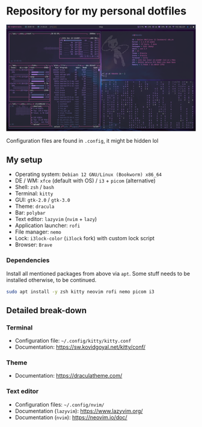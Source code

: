 # Repository for my personal dotfiles

![Screenshot](screenshot.png)

Configuration files are found in `.config`, it might be hidden lol

## My setup

- Operating system: `Debian 12 GNU/Linux (Bookworm) x86_64`
- DE / WM: `xfce` (default with OS) / `i3` + `picom` (alternative)
- Shell: `zsh` / `bash`
- Terminal: `kitty`
- GUI: `gtk-2.0` / `gtk-3.0`
- Theme: `dracula`
- Bar: `polybar`
- Text editor: `lazyvim` (`nvim` + `lazy`)
- Application launcher: `rofi`
- File manager: `nemo`
- Lock: `i3lock-color` (`i3lock` fork) with custom lock script
- Browser: `Brave`

### Dependencies

Install all mentioned packages from above via `apt`.
Some stuff needs to be installed otherwise, to be continued.

```bash
sudo apt install -y zsh kitty neovim rofi nemo picom i3
```

## Detailed break-down

### Terminal

- Configuration file: `~/.config/kitty/kitty.conf`
- Documentation: <https://sw.kovidgoyal.net/kitty/conf/>

### Theme

- Documentation: <https://draculatheme.com/>

### Text editor

- Configuration files: `~/.config/nvim/`
- Documentation (`lazyvim`): <https://www.lazyvim.org/>
- Documentation (`nvim`): <https://neovim.io/doc/>
